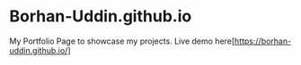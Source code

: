 # Borhan-Uddin.github.io
My Portfolio Page to showcase my projects. Live demo here[https://borhan-uddin.github.io/]
